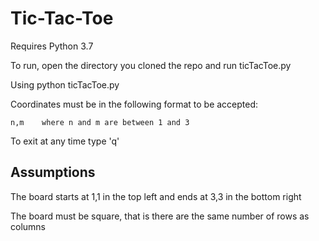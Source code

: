 # Tic-Tac-Toe

Requires Python 3.7

To run, open the directory you cloned the repo and run ticTacToe.py

Using python ticTacToe.py

Coordinates must be in the following format to be accepted:

    n,m    where n and m are between 1 and 3
    
To exit at any time type 'q'

## Assumptions
The board starts at 1,1 in the top left and ends at 3,3 in the bottom right

The board must be square, that is there are the same number of rows as columns
